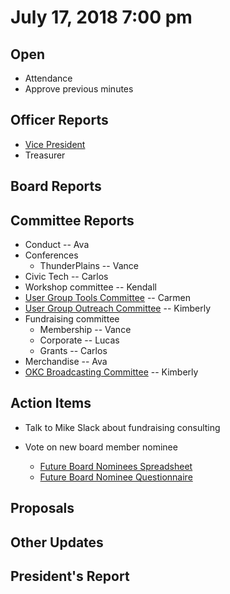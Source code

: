 # July 17, 2018 7:00 pm

## Open
* Attendance
* Approve previous minutes

## Officer Reports
* [Vice President]()
* Treasurer

## Board Reports

## Committee Reports

* Conduct -- Ava
* Conferences
    - ThunderPlains -- Vance
* Civic Tech -- Carlos
* Workshop committee -- Kendall
* [User Group Tools Committee]() -- Carmen
* [User Group Outreach Committee]() -- Kimberly
* Fundraising committee
    - Membership -- Vance
    - Corporate -- Lucas
    - Grants -- Carlos
* Merchandise -- Ava
* [OKC Broadcasting Committee]() -- Kimberly

## Action Items

* Talk to Mike Slack about fundraising consulting

* Vote on new board member nominee
    - [Future Board Nominees Spreadsheet](https://docs.google.com/spreadsheets/d/16npdEpYtj61tsBG2gvzhAhuNkSHvE--OhiGouOotSB0/edit#gid=1840053571)
    - [Future Board Nominee Questionnaire](https://goo.gl/forms/wvZVpodJIelOSWhD3)

## Proposals

## Other Updates

## President's Report 
